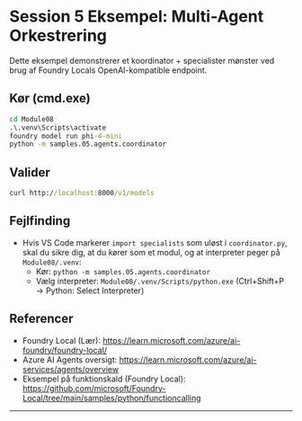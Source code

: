 <!--
CO_OP_TRANSLATOR_METADATA:
{
  "original_hash": "4f786f5ea706270620f8e5dfb088e0c0",
  "translation_date": "2025-09-22T20:25:56+00:00",
  "source_file": "Module08/samples/05/README.md",
  "language_code": "da"
}
-->
# Session 5 Eksempel: Multi-Agent Orkestrering

Dette eksempel demonstrerer et koordinator + specialister mønster ved brug af Foundry Locals OpenAI-kompatible endpoint.

## Kør (cmd.exe)
```cmd
cd Module08
.\.venv\Scripts\activate
foundry model run phi-4-mini
python -m samples.05.agents.coordinator
```

## Valider
```cmd
curl http://localhost:8000/v1/models
```

## Fejlfinding
- Hvis VS Code markerer `import specialists` som uløst i `coordinator.py`, skal du sikre dig, at du kører som et modul, og at interpreter peger på `Module08/.venv`:
	- Kør: `python -m samples.05.agents.coordinator`
	- Vælg interpreter: `Module08/.venv/Scripts/python.exe` (Ctrl+Shift+P → Python: Select Interpreter)

## Referencer
- Foundry Local (Lær): https://learn.microsoft.com/azure/ai-foundry/foundry-local/
- Azure AI Agents oversigt: https://learn.microsoft.com/azure/ai-services/agents/overview
- Eksempel på funktionskald (Foundry Local): https://github.com/microsoft/Foundry-Local/tree/main/samples/python/functioncalling

---

